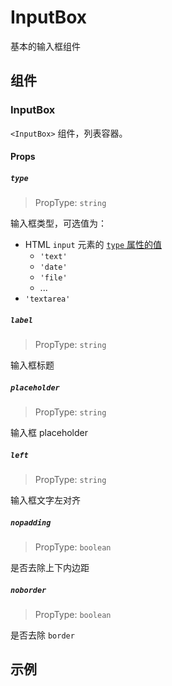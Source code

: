 # InputBox

基本的输入框组件

## 组件

### InputBox

`<InputBox>` 组件，列表容器。

#### Props

##### `type`

> PropType: `string`

输入框类型，可选值为：

- HTML `input` 元素的 [`type` 属性的值](https://developer.mozilla.org/en-US/docs/Web/HTML/Element/input#Attributes)
  - `'text'`
  - `'date'`
  - `'file'`
  - ...
- `'textarea'`

##### `label`

> PropType: `string`

输入框标题

##### `placeholder`

> PropType: `string`

输入框 placeholder

##### `left`

> PropType: `string`

输入框文字左对齐

##### `nopadding`

> PropType: `boolean`

是否去除上下内边距

##### `noborder`

> PropType: `boolean`

是否去除 `border`

## 示例
